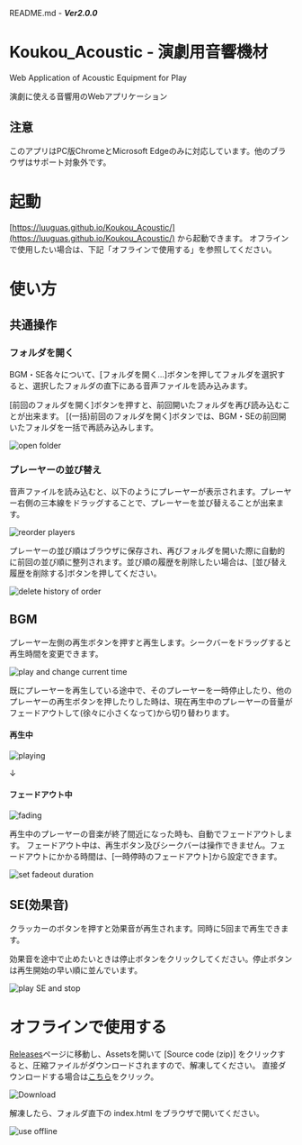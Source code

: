 README.md - ***Ver2.0.0***

# Koukou_Acoustic - 演劇用音響機材
Web Application of Acoustic Equipment for Play

演劇に使える音響用のWebアプリケーション

## 注意
このアプリはPC版ChromeとMicrosoft Edgeのみに対応しています。他のブラウザはサポート対象外です。

# 起動
[https://luuguas.github.io/Koukou_Acoustic/](https://luuguas.github.io/Koukou_Acoustic/) から起動できます。
オフラインで使用したい場合は、下記「オフラインで使用する」を参照してください。

# 使い方
## 共通操作
### フォルダを開く
BGM・SE各々について、[フォルダを開く...]ボタンを押してフォルダを選択すると、選択したフォルダの直下にある音声ファイルを読み込みます。

[前回のフォルダを開く]ボタンを押すと、前回開いたフォルダを再び読み込むことが出来ます。 [(一括)前回のフォルダを開く]ボタンでは、BGM・SEの前回開いたフォルダを一括で再読み込みします。

![open folder](doc/OpenFolder.png)

### プレーヤーの並び替え
音声ファイルを読み込むと、以下のようにプレーヤーが表示されます。プレーヤー右側の三本線をドラッグすることで、プレーヤーを並び替えることが出来ます。

![reorder players](doc/Reorder.png)

プレーヤーの並び順はブラウザに保存され、再びフォルダを開いた際に自動的に前回の並び順に整列されます。並び順の履歴を削除したい場合は、[並び替え履歴を削除する]ボタンを押してください。

![delete history of order](doc/DeleteOrderHistory.png)

## BGM
プレーヤー左側の再生ボタンを押すと再生します。シークバーをドラッグすると再生時間を変更できます。

![play and change current time](doc/PlayBGMAndChangeCurrentTime.png)

既にプレーヤーを再生している途中で、そのプレーヤーを一時停止したり、他のプレーヤーの再生ボタンを押したりした時は、現在再生中のプレーヤーの音量がフェードアウトして(徐々に小さくなって)から切り替わります。

#### 再生中
![playing](doc/Playing.png)

↓

#### フェードアウト中
![fading](doc/Fading.png)

再生中のプレーヤーの音楽が終了間近になった時も、自動でフェードアウトします。 フェードアウト中は、再生ボタン及びシークバーは操作できません。フェードアウトにかかる時間は、[一時停時のフェードアウト]から設定できます。

![set fadeout duration](doc/SetFadeOutDuration.png)

## SE(効果音)
クラッカーのボタンを押すと効果音が再生されます。同時に5回まで再生できます。

効果音を途中で止めたいときは停止ボタンをクリックしてください。停止ボタンは再生開始の早い順に並んでいます。

![play SE and stop](doc/PlaySEAndStop.png)

# オフラインで使用する
[Releases](https://github.com/luuguas/Koukou_Acoustic/releases/tag/v2.0.0)ページに移動し、Assetsを開いて [Source code (zip)] をクリックすると、圧縮ファイルがダウンロードされますので、解凍してください。 直接ダウンロードする場合は[こちら](https://github.com/luuguas/Koukou_Acoustic/archive/refs/tags/v2.0.0.zip)をクリック。

![Download](doc/Download.png)

解凍したら、フォルダ直下の index.html をブラウザで開いてください。

![use offline](doc/Offline.png)